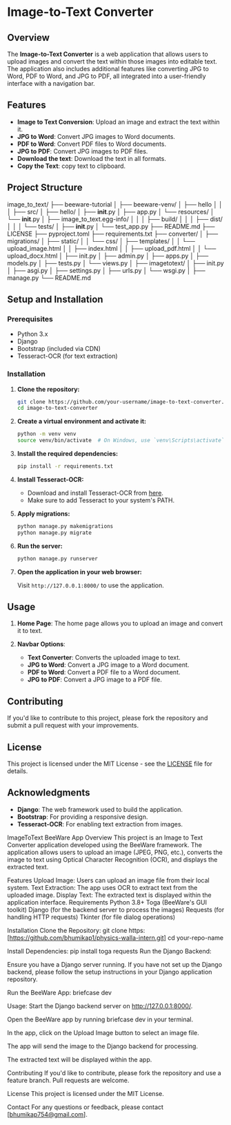 # Image-to-Text Converter

## Overview

The **Image-to-Text Converter** is a web application that allows users to upload images and convert the text within those images into editable text.
The application also includes additional features like converting JPG to Word, PDF to Word, and JPG to PDF, all integrated into a user-friendly interface with a navigation bar.

## Features

- **Image to Text Conversion**: Upload an image and extract the text within it.
- **JPG to Word**: Convert JPG images to Word documents.
- **PDF to Word**: Convert PDF files to Word documents.
- **JPG to PDF**: Convert JPG images to PDF files.
- **Download the text**: Download the text in all formats.
- **Copy the Text**: copy text to clipboard.

## Project Structure

image_to_text/
├── beeware-tutorial
│  ├── beeware-venv/
│      ├── hello
│  │
│  ├── src/
│     ├── hello/
│         ├── __init__.py
│         ├── app.py
│         └── resources/
│             └── __init__.py
│
├── image_to_text.egg-info/
│   │
│   ├── build/
│   │
│   ├── dist/
│   │
│   └── tests/
│       ├── __init__.py
│       └── test_app.py
├── README.md 
├── LICENSE
├── pyproject.toml
├── requirements.txt
├── converter/
│ ├── migrations/
│ ├── static/
│ │ └── css/
│ ├── templates/
│ │ └── upload_image.html
│ │ ├── index.html
│ │ ├── upload_pdf.html
│ │ └── upload_docx.html
│ ├── init.py
│ ├── admin.py
│ ├── apps.py
│ ├── models.py
│ ├── tests.py
│ └── views.py
│
├── imagetotext/
│ ├── init.py
│ ├── asgi.py
│ ├── settings.py
│ ├── urls.py
│ └── wsgi.py
│
├── manage.py
└── README.md


## Setup and Installation

### Prerequisites

- Python 3.x
- Django
- Bootstrap (included via CDN)
- Tesseract-OCR (for text extraction)

### Installation

1. **Clone the repository:**

    ```bash
    git clone https://github.com/your-username/image-to-text-converter.git
    cd image-to-text-converter
    ```

2. **Create a virtual environment and activate it:**

    ```bash
    python -m venv venv
    source venv/bin/activate  # On Windows, use `venv\Scripts\activate`
    ```

3. **Install the required dependencies:**

    ```bash
    pip install -r requirements.txt
    ```

4. **Install Tesseract-OCR:**

    - Download and install Tesseract-OCR from [here](https://github.com/tesseract-ocr/tesseract).
    - Make sure to add Tesseract to your system's PATH.

5. **Apply migrations:**

    ```bash
    python manage.py makemigrations
    python manage.py migrate
    ```

6. **Run the server:**

    ```bash
    python manage.py runserver
    ```

7. **Open the application in your web browser:**

    Visit `http://127.0.0.1:8000/` to use the application.

## Usage

1. **Home Page**: The home page allows you to upload an image and convert it to text.

2. **Navbar Options**:
   - **Text Converter**: Converts the uploaded image to text.
   - **JPG to Word**: Convert a JPG image to a Word document.
   - **PDF to Word**: Convert a PDF file to a Word document.
   - **JPG to PDF**: Convert a JPG image to a PDF file.
     
## Contributing

If you'd like to contribute to this project, please fork the repository and submit a pull request with your improvements.

## License

This project is licensed under the MIT License - see the [LICENSE](LICENSE) file for details.

## Acknowledgments

- **Django**: The web framework used to build the application.
- **Bootstrap**: For providing a responsive design.
- **Tesseract-OCR**: For enabling text extraction from images.

ImageToText BeeWare App
Overview
This project is an Image to Text Converter application developed using the BeeWare framework. The application allows users to upload an image (JPEG, PNG, etc.), converts the image to text using Optical Character Recognition (OCR), and displays the extracted text.

Features
Upload Image: Users can upload an image file from their local system.
Text Extraction: The app uses OCR to extract text from the uploaded image.
Display Text: The extracted text is displayed within the application interface.
Requirements
Python 3.8+
Toga (BeeWare's GUI toolkit)
Django (for the backend server to process the images)
Requests (for handling HTTP requests)
Tkinter (for file dialog operations)

Installation
Clone the Repository:
git clone https: [https://github.com/bhumikap1/physics-walla-intern.git]
cd your-repo-name

Install Dependencies:
pip install toga requests
Run the Django Backend:

Ensure you have a Django server running. If you have not set up the Django backend, please follow the setup instructions in your Django application repository.

Run the BeeWare App:
briefcase dev

Usage: Start the Django backend server on http://127.0.0.1:8000/.

Open the BeeWare app by running briefcase dev in your terminal.

In the app, click on the Upload Image button to select an image file.

The app will send the image to the Django backend for processing.

The extracted text will be displayed within the app.

Contributing
If you'd like to contribute, please fork the repository and use a feature branch. Pull requests are welcome.

License
This project is licensed under the MIT License.

Contact
For any questions or feedback, please contact [bhumikap754@gmail.com].
